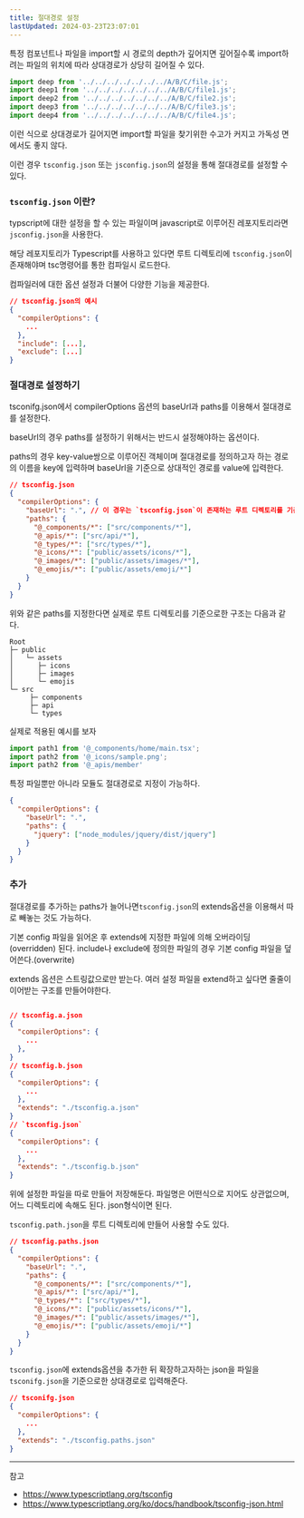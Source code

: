 ```yaml
---
title: 절대경로 설정
lastUpdated: 2024-03-23T23:07:01
---
```


특정 컴포넌트나 파일을 import할 시 경로의 depth가 깊어지면 깊어질수록 import하려는 파일의 위치에 따라 상대경로가 상당히 길어질 수 있다.

```js
import deep from '../../../../../../../A/B/C/file.js';
import deep1 from '../../../../../../../A/B/C/file1.js';
import deep2 from '../../../../../../../A/B/C/file2.js';
import deep3 from '../../../../../../../A/B/C/file3.js';
import deep4 from '../../../../../../../A/B/C/file4.js';
```

이런 식으로 상대경로가 길어지면 import할 파일을 찾기위한 수고가 커지고 가독성 면에서도 좋지 않다.

이런 경우 `tsconfig.json` 또는 `jsconfig.json`의 설정을 통해 절대경로를 설정할 수 있다.

### `tsconfig.json` 이란?

typscript에 대한 설정을 할 수 있는 파일이며 javascript로 이루어진 레포지토리라면 `jsconfig.json`을 사용한다.

해당 레포지토리가 Typescript를 사용하고 있다면 루트 디렉토리에 `tsconfig.json`이 존재해야며 tsc명령어를 통한 컴파일시 로드한다.

컴파일러에 대한 옵션 설정과 더불어 다양한 기능을 제공한다.

```json
// tsconfig.json의 예시
{
  "compilerOptions": {
    ...
  },
  "include": [...],
  "exclude": [...]
}
```
### 절대경로 설정하기

tsconifg.json에서 compilerOptions 옵션의 baseUrl과 paths를 이용해서 절대경로를 설정한다.

baseUrl의 경우 paths를 설정하기 위해서는 반드시 설정해야하는 옵션이다.

paths의 경우 key-value쌍으로 이루어진 객체이며 절대경로를 정의하고자 하는 경로의 이름을 key에 입력하며 baseUrl을 기준으로 상대적인 경로를 value에 입력한다.

```json
// tsconfig.json
{
  "compilerOptions": {
    "baseUrl": ".", // 이 경우는 `tsconfig.json`이 존재하는 루트 디렉토리를 기준으로 삼는다.
    "paths": {
      "@_components/*": ["src/components/*"],
      "@_apis/*": ["src/api/*"],
      "@_types/*": ["src/types/*"],
      "@_icons/*": ["public/assets/icons/*"],
      "@_images/*": ["public/assets/images/*"],
      "@_emojis/*": ["public/assets/emoji/*"]
    }
  }
}
```
위와 같은 paths를 지정한다면 실제로 루트 디렉토리를 기준으로한 구조는 다음과 같다.

```
Root
├─ public
│   └─ assets
│      ├─ icons
│      ├─ images
│      └─ emojis
└─ src
     ├─ components
     ├─ api
     └─ types
```

실제로 적용된 예시를 보자

```js
import path1 from '@_components/home/main.tsx';
import path2 from '@_icons/sample.png';
import path2 from '@_apis/member'
```

특정 파일뿐만 아니라 모듈도 절대경로로 지정이 가능하다.

```json
{
  "compilerOptions": {
    "baseUrl": ".",
    "paths": {
      "jquery": ["node_modules/jquery/dist/jquery"]
    }
  }
}
```

### 추가

절대경로를 추가하는 paths가 늘어나면`tsconfig.json`의 extends옵션을 이용해서 따로 빼놓는 것도 가능하다.

기본 config 파일을 읽어온 후 extends에 지정한 파일에 의해 오버라이딩(overridden) 된다. include나 exclude에 정의한 파일의 경우 기본 config 파일을 덮어쓴다.(overwrite)

extends 옵션은 스트링값으로만 받는다. 여러 설정 파일을 extend하고 싶다면 줄줄이 이어받는 구조를 만들어야한다.

```json

// tsconfig.a.json
{
  "compilerOptions": {
    ...
  },
}
// tsconfig.b.json
{
  "compilerOptions": {
    ...
  },
  "extends": "./tsconfig.a.json"
}
// `tsconfig.json`
{
  "compilerOptions": {
    ...
  },
  "extends": "./tsconfig.b.json"
}
```

위에 설정한 파일을 따로 만들어 저장해둔다. 파일명은 어떤식으로 지어도 상관없으며, 어느 디렉토리에 속해도 된다. json형식이면 된다.

`tsconfig.path.json`을 루트 디렉토리에 만들어 사용할 수도 있다.

```json
// tsconfig.paths.json
{
  "compilerOptions": {
    "baseUrl": ".",
    "paths": {
      "@_components/*": ["src/components/*"],
      "@_apis/*": ["src/api/*"],
      "@_types/*": ["src/types/*"],
      "@_icons/*": ["public/assets/icons/*"],
      "@_images/*": ["public/assets/images/*"],
      "@_emojis/*": ["public/assets/emoji/*"]
    }
  }
}
```

`tsconfig.json`에 extends옵션을 추가한 뒤 확장하고자하는 json을 파일을 `tsconifg.json`을 기준으로한 상대경로로 입력해준다.

```json
// tsconifg.json
{
  "compilerOptions": {
    ...
  },
  "extends": "./tsconfig.paths.json"
}
```

---
참고
- https://www.typescriptlang.org/tsconfig
- https://www.typescriptlang.org/ko/docs/handbook/tsconfig-json.html
